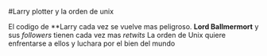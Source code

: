#Larry plotter y la orden de unix

El codigo de **Larry cada vez se vuelve mas peligroso.
**Lord Ballmermort** y sus *followers* tienen cada vez mas *retwits*
La orden de Unix quiere enfrentarse a ellos y luchara por el bien del mundo

